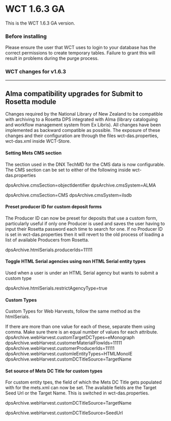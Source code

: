# WCT 1.6.3 GA

This is the WCT 1.6.3 GA version.

### Before installing
Please ensure the user that WCT uses to login to your database has the correct permissions to create temporary tables.
Failure to grant this will result in problems during the purge process.


### WCT changes for v1.6.3

---
Alma compatibility upgrades for Submit to Rosetta module
---
Changes required by the National Library of New Zealand to be compatible with archiving to a Rosetta DPS integrated with
Alma (library cataloguing and workflow management system from Ex Libris). All changes have been implemented as backward
compatible as possible. The exposure of these changes and their configuration are through the files wct-das.properties,
wct-das.xml inside WCT-Store.


#### Setting Mets CMS section
The section used in the DNX TechMD for the CMS data is now configurable. The CMS section can be set to either of the
following inside wct-das.properties

dpsArchive.cmsSection=objectIdentifier
dpsArchive.cmsSystem=ALMA

dpsArchive.cmsSection=CMS
dpsArchive.cmsSystem=ilsdb


#### Preset producer ID for custom deposit forms
The Producer ID can now be preset for deposits that use a custom form, particularly useful if only one Producer is used
and saves the user having to input their Rosetta password each time to search for one. If no Producer ID is set in
wct-das.properties then it will revert to the old process of loading a list of available Producers from Rosetta.

dpsArchive.htmlSerials.producerIds=11111


#### Toggle HTML Serial agencies using non HTML Serial entity types
Used when a user is under an HTML Serial agency but wants to submit a custom type

dpsArchive.htmlSerials.restrictAgencyType=true


#### Custom Types
Custom Types for Web Harvests, follow the same method as the htmlSerials.

If there are more than one value for each of these, separate them using comma. Make sure there is an equal number of
values for each attribute.
dpsArchive.webHarvest.customTargetDCTypes=eMonograph
dpsArchive.webHarvest.customerMaterialFlowIds=11111
dpsArchive.webHarvest.customerProducerIds=11111
dpsArchive.webHarvest.customIeEntityTypes=HTMLMonoIE
dpsArchive.webHarvest.customDCTitleSource=TargetName


#### Set source of Mets DC Title for custom types
For custom entity tpes, the field of which the Mets DC Title gets populated with for the mets.xml can now be set. The available fields are the Target
Seed Url or the Target Name. This is switched in wct-das.properties.

dpsArchive.webHarvest.customDCTitleSource=TargetName

dpsArchive.webHarvest.customDCTitleSource=SeedUrl
